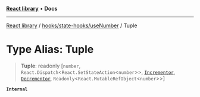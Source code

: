 [**React library**](../../../../index.md) • **Docs**

***

[React library](../../../../modules.md) / [hooks/state-hooks/useNumber](../index.md) / Tuple

# Type Alias: Tuple

> **Tuple**: readonly [`number`, `React.Dispatch`\<`React.SetStateAction`\<`number`\>\>, [`Incrementor`](../interfaces/Incrementor.md), [`Decrementor`](../interfaces/Decrementor.md), `Readonly`\<`React.MutableRefObject`\<`number`\>\>]

**`Internal`**
